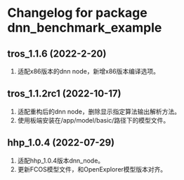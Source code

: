 # Changelog for package dnn_benchmark_example

tros_1.1.6 (2022-2-20)
------------------
1. 适配x86版本的dnn node，新增x86版本编译选项。


tros_1.1.2rc1 (2022-10-17)
------------------
1. 适配重构后的dnn node，删除显示指定算法输出解析方法。
2. 使用板端安装在/app/model/basic/路径下的模型文件。


hhp_1.0.4 (2022-07-29)
------------------
1. 适配hhp_1.0.4版本dnn_node。
2. 更新FCOS模型文件，和OpenExplorer模型版本对齐。